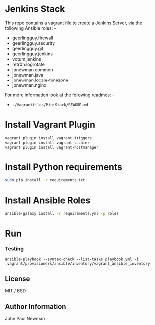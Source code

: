 
# Jenkins Stack

This repo contains a vagrant file to create a Jenkins Server, via the following Ansible roles: -

- geerlingguy.firewall
- geerlingguy.security
- geerlingguy.git
- geerlingguy.jenkins
- votum.jenkins
- retr0h.logrotate
- jpnewman.common
- jpnewman.java
- jpnewman.locale-timezone
- jpnewman.nginx

For more information look at the following readmes: -

- ```./Vagrantfiles/MiniStack/README.md```

# Install Vagrant Plugin

~~~bash
vagrant plugin install vagrant-triggers
vagrant plugin install vagrant-cachier
vagrant plugin install vagrant-hostmanager
~~~

# Install Python requirements

~~~bash
sudo pip install -r requirements.txt
~~~

# Install Ansible Roles

~~~bash
ansible-galaxy install -r requirements.yml -p roles
~~~

# Run

### Testing

~~~
ansible-playbook --syntax-check --list-tasks playbook.yml -i .vagrant/provisioners/ansible/inventory/vagrant_ansible_inventory
~~~

## License

MIT / BSD

## Author Information

John Paul Newman
